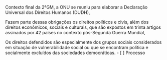 

Contexto final da 2ªGM, a ONU se reuniu para elaborar a Declaração Universal dos Direitos Humanos (DUDH), 

Fazem parte dessas obrigações os direitos políticos e civis, além dos direitos econômicos, sociais e culturais, que são expostos em trinta artigos assinados por 42 países no contexto pós-Segunda Guerra Mundial, 

Os direitos defendidos são especialmente dos grupos sociais considerados em situação de vulnerabilidade social ou que se encontram política e socialmente excluídos das sociedades democráticas. - [ ] Processo 
